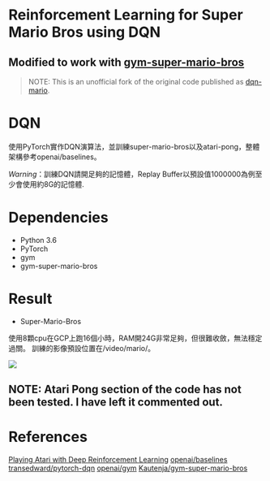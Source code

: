 # Reinforcement Learning for Super Mario Bros using DQN
## Modified to work with [gym-super-mario-bros](https://github.com/Kautenja/gym-super-mario-bros)

> NOTE:
This is an unofficial fork of the original code published as [dqn-mario](https://github.com/nailo2c/dqn-mario).

# DQN

使用PyTorch實作DQN演算法，並訓練super-mario-bros以及atari-pong，整體架構參考openai/baselines。

*Warning*：訓練DQN請開足夠的記憶體，Replay Buffer以預設值1000000為例至少會使用約8G的記憶體.
# Dependencies

* Python 3.6
* PyTorch
* gym
* gym-super-mario-bros

# Result

* Super-Mario-Bros

使用8顆cpu在GCP上跑16個小時，RAM開24G非常足夠，但很難收斂，無法穩定過關。
訓練的影像預設位置在/video/mario/。

![](img/mario-dqn-16hr.gif)

## NOTE: Atari Pong section of the code has not been tested. I have left it commented out.

# References

[Playing Atari with Deep Reinforcement Learning](https://www.cs.toronto.edu/~vmnih/docs/dqn.pdf)
[openai/baselines](https://github.com/openai/baselines)
[transedward/pytorch-dqn](https://github.com/transedward/pytorch-dqn)
[openai/gym](https://github.com/openai/gym)
[Kautenja/gym-super-mario-bros](https://github.com/Kautenja/gym-super-mario-bros)
